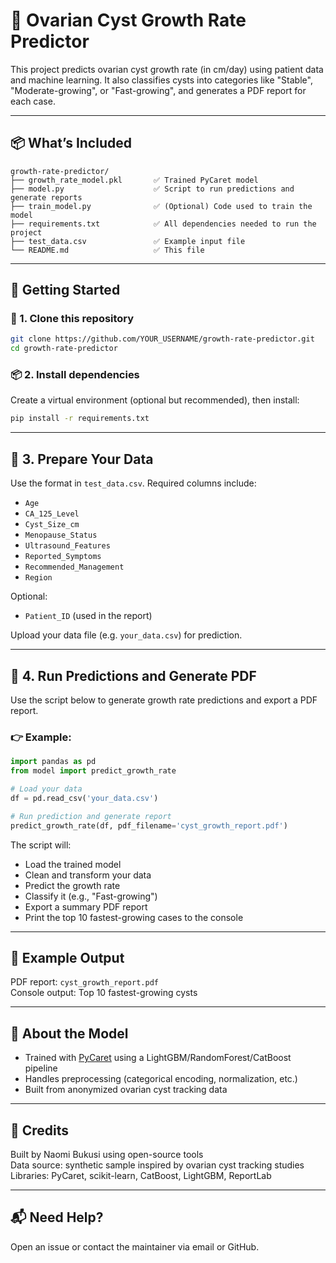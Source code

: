 # 🧬 Ovarian Cyst Growth Rate Predictor

This project predicts ovarian cyst growth rate (in cm/day) using patient data and machine learning. It also classifies cysts into categories like "Stable", "Moderate-growing", or "Fast-growing", and generates a PDF report for each case.

---

## 📦 What’s Included

```
growth-rate-predictor/
├── growth_rate_model.pkl       ✅ Trained PyCaret model
├── model.py                    ✅ Script to run predictions and generate reports
├── train_model.py              ✅ (Optional) Code used to train the model
├── requirements.txt            ✅ All dependencies needed to run the project
├── test_data.csv               ✅ Example input file
└── README.md                   ✅ This file
```

---

## 🚀 Getting Started

### 🔧 1. Clone this repository

```bash
git clone https://github.com/YOUR_USERNAME/growth-rate-predictor.git
cd growth-rate-predictor
```

### 📦 2. Install dependencies

Create a virtual environment (optional but recommended), then install:

```bash
pip install -r requirements.txt
```

---

## 📁 3. Prepare Your Data

Use the format in `test_data.csv`. Required columns include:

- `Age`
- `CA_125_Level`
- `Cyst_Size_cm`
- `Menopause_Status`
- `Ultrasound_Features`
- `Reported_Symptoms`
- `Recommended_Management`
- `Region`

Optional:
- `Patient_ID` (used in the report)

Upload your data file (e.g. `your_data.csv`) for prediction.

---

## 🔮 4. Run Predictions and Generate PDF

Use the script below to generate growth rate predictions and export a PDF report.

### 👉 Example:

```python
import pandas as pd
from model import predict_growth_rate

# Load your data
df = pd.read_csv('your_data.csv')

# Run prediction and generate report
predict_growth_rate(df, pdf_filename='cyst_growth_report.pdf')
```

The script will:
- Load the trained model
- Clean and transform your data
- Predict the growth rate
- Classify it (e.g., "Fast-growing")
- Export a summary PDF report
- Print the top 10 fastest-growing cases to the console

---

## 📄 Example Output

PDF report: `cyst_growth_report.pdf`  
Console output: Top 10 fastest-growing cysts

---

## 🧠 About the Model

- Trained with [PyCaret](https://pycaret.org/) using a LightGBM/RandomForest/CatBoost pipeline
- Handles preprocessing (categorical encoding, normalization, etc.)
- Built from anonymized ovarian cyst tracking data

---

## 🤝 Credits

Built by Naomi Bukusi using open-source tools  
Data source: synthetic sample inspired by ovarian cyst tracking studies  
Libraries: PyCaret, scikit-learn, CatBoost, LightGBM, ReportLab

---

## 📬 Need Help?

Open an issue or contact the maintainer via email or GitHub.
